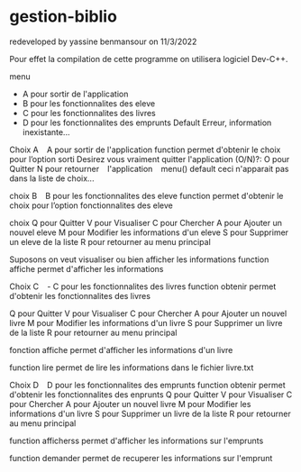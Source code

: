 # gestion-biblio

redeveloped by yassine benmansour on 11/3/2022

Pour effet la compilation de cette programme on utilisera
logiciel Dev-C++.



menu
- A pour sortir de l'application
- B pour les fonctionnalites des eleve
- C pour les fonctionnalites des livres
- D pour les fonctionnalites des emprunts
Default
Erreur, information inexistante...


Choix A   A pour sortir de l'application function permet d'obtenir le choix pour l’option sorti
Desirez vous vraiment quitter l'application (O/N)?:
O pour Quitter
N pour retourner   l'application   menu()
default
ceci n'apparait pas dans la liste de choix...


choix B   B pour les fonctionnalites des eleve
function permet d'obtenir le choix pour l’option fonctionnalites des eleve

choix
Q pour Quitter
V pour Visualiser
C pour Chercher
A pour Ajouter un nouvel eleve
M pour Modifier les informations d'un eleve
S pour Supprimer un eleve de la liste
R pour retourner au menu principal

Suposons on veut visualiser ou bien afficher les informations
function affiche permet d'afficher les informations


Choix C   - C pour les fonctionnalites des livres
function obtenir permet d'obtenir les fonctionnalites des livres

Q pour Quitter
V pour Visualiser
C pour Chercher
A pour Ajouter un nouvel livre
M pour Modifier les informations d'un livre
S pour Supprimer un livre de la liste
R pour retourner au menu principal

fonction affiche permet d'afficher les informations d'un livre


function lire permet de lire les informations dans le fichier livre.txt


Choix D   D pour les fonctionnalites des emprunts
function obtenir permet d'obtenir les fonctionnalites des enprunts
Q pour Quitter
V pour Visualiser
C pour Chercher
A pour Ajouter un nouvel livre
M pour Modifier les informations d'un livre
S pour Supprimer un livre de la liste
R pour retourner au menu principal

function afficherss permet d'afficher les informations sur l'emprunts

function demander permet de recuperer les informations sur l'emprunt


